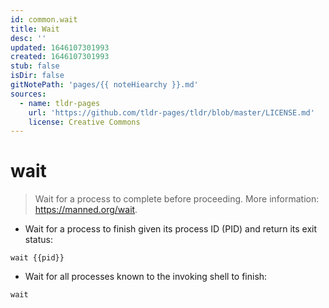```yaml
---
id: common.wait
title: Wait
desc: ''
updated: 1646107301993
created: 1646107301993
stub: false
isDir: false
gitNotePath: 'pages/{{ noteHiearchy }}.md'
sources:
  - name: tldr-pages
    url: 'https://github.com/tldr-pages/tldr/blob/master/LICENSE.md'
    license: Creative Commons
---
```

# wait

> Wait for a process to complete before proceeding.
> More information: <https://manned.org/wait>.

- Wait for a process to finish given its process ID (PID) and return its exit status:

`wait {{pid}}`

- Wait for all processes known to the invoking shell to finish:

`wait`

